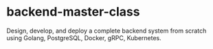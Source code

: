 # backend-master-class
Design, develop, and deploy a complete backend system from scratch using Golang, PostgreSQL, Docker, gRPC, Kubernetes.
